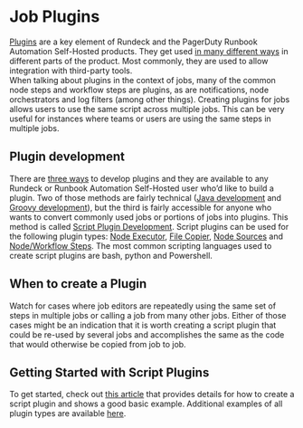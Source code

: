 # Job Plugins
[Plugins](/manual/plugins/index.md#plugins) are a key element of Rundeck and the PagerDuty Runbook Automation Self-Hosted products. They get used [in many different ways](/developer/01-plugin-development.md) in different parts of the product. Most commonly, they are used to allow integration with third-party tools.<br>
When talking about plugins in the context of jobs, many of the common node steps and workflow steps are plugins, as are notifications, node orchestrators and log filters (among other things). Creating plugins for jobs allows users to use the same script across multiple jobs. This can be very useful for instances where teams or users are using the same steps in multiple jobs.<br>

## Plugin development
There are [three ways](/developer/01-plugin-development.md) to develop plugins and they are available to any Rundeck or Runbook Automation Self-Hosted user who’d like to build a plugin. Two of those methods are fairly technical ([Java development](/developer/01-plugin-development.md#java-plugin-development) and [Groovy development](/developer/01-plugin-development.md#groovy-plugin-development)), but the third is fairly accessible for anyone who wants to convert commonly used jobs or portions of jobs into plugins. This method is called [Script Plugin Development](/developer/01-plugin-development.md#script-plugin-development). Script plugins can be used for the following plugin types: [Node Executor](/developer/04-node-execution-plugins.md#script-plugin-type), [File Copier](/developer/04-file-copier-plugins.md#script-plugin-type), [Node Sources](/developer/03-model-source-plugins\.md#script-plugin-type) and [Node/Workflow Steps](/developer/03-step-plugins\.md#about). The most common scripting languages used to create script plugins are bash, python and Powershell.<br>

## When to create a Plugin
Watch for cases where job editors are repeatedly using the same set of steps in multiple jobs or calling a job from many other jobs. Either of those cases might be an indication that it is worth creating a script plugin that could be re-used by several jobs and accomplishes the same as the code that would otherwise be copied from job to job.<br>

## Getting Started with Script Plugins
To get started, check out [this article](/learning/howto/custom-script-plugin-hello-world.md) that provides details for how to create a script plugin and shows a good basic example. Additional examples of all plugin types are available [here](https://www.google.com/url?q=https://github.com/rundeck/rundeck/tree/main/examples&sa=D&source=docs&ust=1679435774123407&usg=AOvVaw2ahcjy7g-qWjDi-ZMq9tbm).<br>
